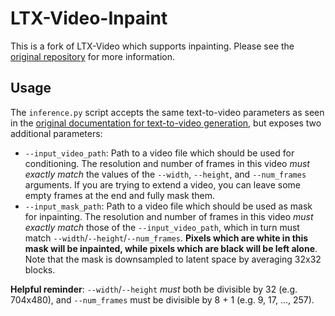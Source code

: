 # LTX-Video-Inpaint

This is a fork of LTX-Video which supports inpainting. Please see the [original repository](https://github.com/Lightricks/LTX-Video) for more information.

## Usage

The `inference.py` script accepts the same text-to-video parameters as seen in the [original documentation for text-to-video generation](https://github.com/Lightricks/LTX-Video?tab=readme-ov-file#for-text-to-video-generation), but exposes two additional parameters:

- `--input_video_path`: Path to a video file which should be used for conditioning. The resolution and number of frames in this video _must exactly match_ the values of the `--width`, `--height`, and `--num_frames` arguments. If you are trying to extend a video, you can leave some empty frames at the end and fully mask them.
- `--input_mask_path`: Path to a video file which should be used as mask for inpainting. The resolution and number of frames in this video _must exactly match_ those of the `--input_video_path`, which in turn must match `--width`/`--height`/`--num_frames`. **Pixels which are white in this mask will be inpainted, while pixels which are black will be left alone**. Note that the mask is downsampled to latent space by averaging 32x32 blocks.

**Helpful reminder**: `--width`/`--height` _must_ both be divisible by 32 (e.g. 704x480), and `--num_frames` must be divisible by 8 + 1 (e.g. 9, 17, ..., 257).
